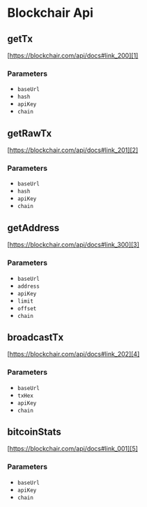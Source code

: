 # Blockchair Api

<!-- Generated by documentation.js. Update this documentation by updating the source code. -->

## getTx

[https://blockchair.com/api/docs#link_200][1]

### Parameters

-   `baseUrl`  
-   `hash`  
-   `apiKey`  
-   `chain`  

## getRawTx

[https://blockchair.com/api/docs#link_201][2]

### Parameters

-   `baseUrl`  
-   `hash`  
-   `apiKey`  
-   `chain`  

## getAddress

[https://blockchair.com/api/docs#link_300][3]

### Parameters

-   `baseUrl`  
-   `address`  
-   `apiKey`  
-   `limit`  
-   `offset`  
-   `chain`  

## broadcastTx

[https://blockchair.com/api/docs#link_202][4]

### Parameters

-   `baseUrl`  
-   `txHex`  
-   `apiKey`  
-   `chain`  

## bitcoinStats

[https://blockchair.com/api/docs#link_001][5]

### Parameters

-   `baseUrl`  
-   `apiKey`  
-   `chain`  

[1]: https://blockchair.com/api/docs#link_200

[2]: https://blockchair.com/api/docs#link_201

[3]: https://blockchair.com/api/docs#link_300

[4]: https://blockchair.com/api/docs#link_202

[5]: https://blockchair.com/api/docs#link_001
